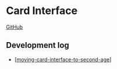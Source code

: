 # Card Interface

[GitHub](https://github.com/djplaner/Card-Interface-Tweak)

## Development log

- [[moving-card-interface-to-second-age]]

[//begin]: # "Autogenerated link references for markdown compatibility"
[moving-card-interface-to-second-age]: moving-card-interface-to-second-age "moving-card-interface-to-second-age"
[//end]: # "Autogenerated link references"